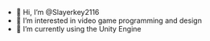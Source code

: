 - 👋 Hi, I’m @Slayerkey2116
- 👀 I’m interested in video game programming and design
- 🌱 I’m currently using the Unity Engine

<!---
Slayerkey2116/Slayerkey2116 is a ✨ special ✨ repository because its `README.md` (this file) appears on your GitHub profile.
You can click the Preview link to take a look at your changes.
--->
